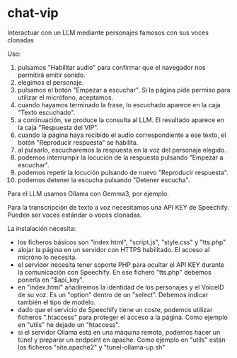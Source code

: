 # chat-vip
Interactuar con un LLM mediante personajes famosos con sus voces clonadas

Uso:
1. pulsamos "Habilitar audio" para confirmar que el navegador nos permitirá emitir sonido.
2. elegimos el personaje.
3. pulsamos el botón "Empezar a escuchar". Si la página pide permiso para utilizar el micrófono, aceptamos.
4. cuando hayamos terminado la frase, lo escuchado aparece en la caja "Texto escuchado".
5. a continuación, se produce la consulta al LLM. El resultado aparece en la caja "Respuesta del VIP".
6. cuando la página haya recibido el audio correspondiente a ese texto, el botón "Reproducir respuesta" se habilita.
7. al pulsarlo, escucharemos la respuesta en la voz del personaje elegido.
8. podemos interrumpir la locución de la respuesta pulsando "Empezar a escuchar".
9. podemos repetir la locución pulsando de nuevo "Reproducir respuesta".
10. podemos detener la escucha pulsando "Detener escucha".

Para el LLM usamos Ollama con Gemma3, por ejemplo.

Para la transcripción de texto a voz necesitamos una API KEY de Speechify. Pueden ser voces estándar o voces clonadas.

La instalación necesita:
- los ficheros básicos son "index.html", "script.js", "style.css" y "tts.php"
- alojar la página en un servidor con HTTPS habilitado. El acceso al micróno lo necesita.
- el servidor necesita tener soporte PHP para ocultar el API KEY durante la comunicación con Speechify. En ese fichero "tts.php" debemos ponerla en "$api_key".
- en "index.html" añadiremos la identidad de los personajes y el VoiceID de su voz. Es un "option" dentro de un "select". Debemos indicar también el tipo de modelo.
- dado que el servicio de Speechify tiene un coste, podemos utilizar ficheros ".htaccess" para proteger el acceso a la página. Como ejemplo en "utils" he dejado un "htaccess".
- si el servidor Ollama está en una máquina remota, podemos hacer un túnel y preparar un endpoint en apache. Como ejemplo en "utils" están los ficheros "site.apache2" y "tunel-ollama-up.sh"
